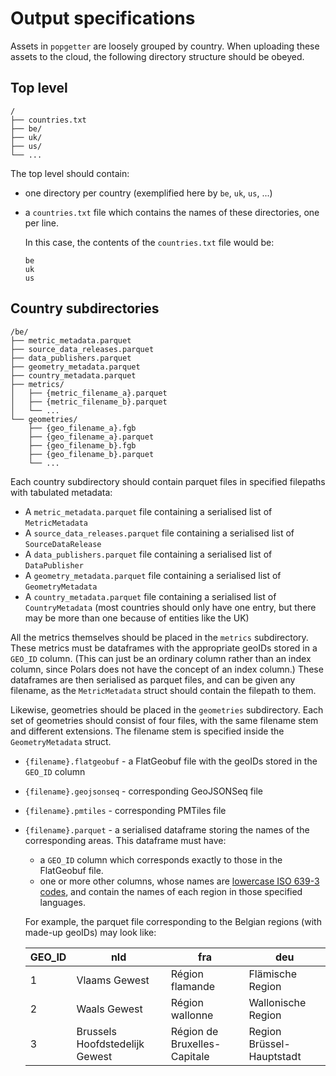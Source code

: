# Output specifications

Assets in `popgetter` are loosely grouped by country. When uploading these
assets to the cloud, the following directory structure should be obeyed.

## Top level

    /
    ├── countries.txt
    ├── be/
    ├── uk/
    ├── us/
    └── ...

The top level should contain:

- one directory per country (exemplified here by `be`, `uk`, `us`, ...)
- a `countries.txt` file which contains the names of these directories, one per
  line.

  In this case, the contents of the `countries.txt` file would be:

      be
      uk
      us

## Country subdirectories

    /be/
    ├── metric_metadata.parquet
    ├── source_data_releases.parquet
    ├── data_publishers.parquet
    ├── geometry_metadata.parquet
    ├── country_metadata.parquet
    ├── metrics/
    │   ├── {metric_filename_a}.parquet
    │   ├── {metric_filename_b}.parquet
    │   └── ...
    └── geometries/
        ├── {geo_filename_a}.fgb
        ├── {geo_filename_a}.parquet
        ├── {geo_filename_b}.fgb
        ├── {geo_filename_b}.parquet
        └── ...

Each country subdirectory should contain parquet files in specified filepaths
with tabulated metadata:

- A `metric_metadata.parquet` file containing a serialised list of
  `MetricMetadata`
- A `source_data_releases.parquet` file containing a serialised list of
  `SourceDataRelease`
- A `data_publishers.parquet` file containing a serialised list of
  `DataPublisher`
- A `geometry_metadata.parquet` file containing a serialised list of
  `GeometryMetadata`
- A `country_metadata.parquet` file containing a serialised list of
  `CountryMetadata` (most countries should only have one entry, but there may be
  more than one because of entities like the UK)

All the metrics themselves should be placed in the `metrics` subdirectory. These
metrics must be dataframes with the appropriate geoIDs stored in a `GEO_ID`
column. (This can just be an ordinary column rather than an index column, since
Polars does not have the concept of an index column.) These dataframes are then
serialised as parquet files, and can be given any filename, as the
`MetricMetadata` struct should contain the filepath to them.

Likewise, geometries should be placed in the `geometries` subdirectory. Each set
of geometries should consist of four files, with the same filename stem and
different extensions. The filename stem is specified inside the
`GeometryMetadata` struct.

- `{filename}.flatgeobuf` - a FlatGeobuf file with the geoIDs stored in the
  `GEO_ID` column
- `{filename}.geojsonseq` - corresponding GeoJSONSeq file
- `{filename}.pmtiles` - corresponding PMTiles file
- `{filename}.parquet` - a serialised dataframe storing the names of the
  corresponding areas. This dataframe must have:

  - a `GEO_ID` column which corresponds exactly to those in the FlatGeobuf file.
  - one or more other columns, whose names are
    [lowercase ISO 639-3 codes](https://iso639-3.sil.org/code_tables/639/data),
    and contain the names of each region in those specified languages.

  For example, the parquet file corresponding to the Belgian regions (with
  made-up geoIDs) may look like:

  | GEO_ID | nld                            | fra                          | deu                       |
  | ------ | ------------------------------ | ---------------------------- | ------------------------- |
  | 1      | Vlaams Gewest                  | Région flamande              | Flämische Region          |
  | 2      | Waals Gewest                   | Région wallonne              | Wallonische Region        |
  | 3      | Brussels Hoofdstedelijk Gewest | Région de Bruxelles-Capitale | Region Brüssel-Hauptstadt |
